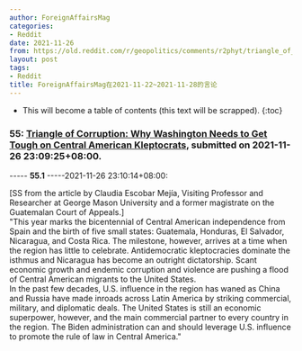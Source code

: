 ```yaml
---
author: ForeignAffairsMag
categories:
- Reddit
date: 2021-11-26
from: https://old.reddit.com/r/geopolitics/comments/r2phyt/triangle_of_corruption_why_washington_needs_to/
layout: post
tags:
- Reddit
title: ForeignAffairsMag在2021-11-22~2021-11-28的言论
---
```


* This will become a table of contents (this text will be scrapped).
{:toc}

### 55: [Triangle of Corruption: Why Washington Needs to Get Tough on Central American Kleptocrats](https://old.reddit.com/r/geopolitics/comments/r2phyt/triangle_of_corruption_why_washington_needs_to/), submitted on 2021-11-26 23:09:25+08:00.

----- __55.1__ -----2021-11-26 23:10:14+08:00:

\[SS from the article by Claudia Escobar Mejía, Visiting Professor and Researcher at George Mason University and a former magistrate on the Guatemalan Court of Appeals.\]  
"This year marks the bicentennial of Central American independence from Spain and the birth of five small states: Guatemala, Honduras, El Salvador, Nicaragua, and Costa Rica. The milestone, however, arrives at a time when the region has little to celebrate. Antidemocratic kleptocracies dominate the isthmus and Nicaragua has become an outright dictatorship. Scant economic growth and endemic corruption and violence are pushing a flood of Central American migrants to the United States.  
In the past few decades, U.S. influence in the region has waned as China and Russia have made inroads across Latin America by striking commercial, military, and diplomatic deals. The United States is still an economic superpower, however, and the main commercial partner to every country in the region. The Biden administration can and should leverage U.S. influence to promote the rule of law in Central America."

